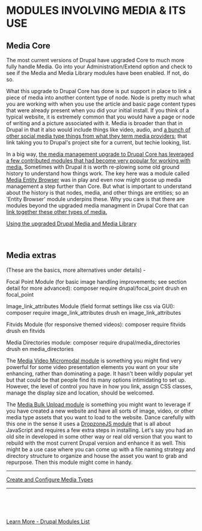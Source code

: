 
# MODULES INVOLVING MEDIA & ITS USE

## Media Core

The most current versions of Drupal have upgraded Core to much more fully handle Media.  Go into your Administration/Extend option and check to see if the Media and Media Library modules have been enabled.  If not, do so.

What this upgrade to Drupal Core has done is put support in place to link a piece of media into another content type of node.  Node is pretty much what you are working with when you use the article and basic page content types that were already present when you did your initial install. If you think of a typical website, it is extremely common that you would have a page or node of writing and a picture associated with it.  Media is broader than that in Drupal in that it also would include things like video, audio, and [a bunch of other social media type things from what they term media providers](https://www.drupal.org/node/2860796); that link taking you to Drupal's project site for a current, but techie looking, list.

In a big way, [the media management upgrade to Drupal Core has leveraged a few contributed modules that had become very popular for working with media.](https://drupalize.me/tutorial/overview-media-management-drupal)  Sometimes with Drupal it is worth re-plowing some old ground history to understand how things work.  The key here was a module called [Media Entity Browser](https://www.drupal.org/project/media_entity_browser) was in play and even now might goose up media management a step further than Core.  But what is important to understand about the history is that nodes, media, and other things are entities; so an 'Entity Browser' module underpins these.  Why you care is that there are modules beyond the upgraded media managment in Drupal Core that can [link together these other types of media.](../modules/entityref.md)

<font color=red size=large>[Using the upgraded Drupal Media and Media Library](https://imagexmedia.com/blog/drupal-media-and-media-library-guide)</font>
<br>
<br>
<br>

## Media extras

(These are the basics, more alternatives under details) -

Focal Point Module (for basic image handling improvements; see section detail for more advanced):
composer require drupal/focal_point
drush en focal_point

Image_link_attributes Module (field format settings like css via GUI):
composer require image_link_attributes
drush en image_link_attributes

Fitvids Module (for responsive themed videos):
composer require fitvids
drush en fitvids

Media Directories module:
composer require drupal/media_directories
drush en media_directories

The [Media Video Micromodal module](https://www.drupal.org/project/media_video_micromodal) is something you might find very powerful for some video presentation elements you want on your site enhancing, rather than dominating a page.  It hasn't been wildly popular yet but that could be that people find its many options intimidating to set up.  However, the level of control you have in how you link, assign CSS classes, manage the display size and location, should be welcomed.



The [Media Bulk Upload module](https://www.drupal.org/project/media_bulk_upload) is something you might want to leverage if you have created a new website and have all sorts of image, video, or other media type assets that you want to load to the website.  Dance carefully with this one in the sense it uses a [DropzoneJS module](https://www.drupal.org/project/dropzonejs) that is all about JavaScript and requires a few extra steps in installing. Let's say you had an old site in developed in some other way or real old version that you want to rebuild with the most current Drupal version and enhance it as well.  This might be a use case where you can come up with a file naming strategy and directory structure to organize and house the asset you want to grab and repurpose.  Then this module might come in handy.


***********
[Create and Configure Media Types](https://www.drupal.org/docs/8/core/modules/media/creating-and-configuring-media-types)
***********

<br>
<br>
<br>

[Learn More - Drupal Modules List](../chapters.md#drupal-modules)



